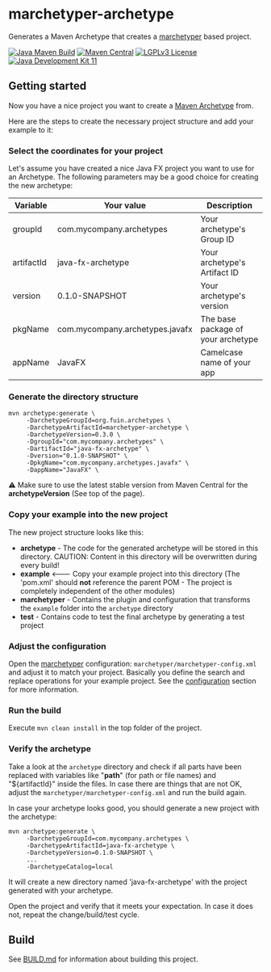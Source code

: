 # marchetyper-archetype
Generates a Maven Archetype that creates a [marchetyper](https://github.com/fuinorg/marchetyper) based project.

[![Java Maven Build](https://github.com/fuinorg/marchetyper-archetype/actions/workflows/maven.yml/badge.svg)](https://github.com/fuinorg/marchetyper-archetype/actions/workflows/maven.yml)
[![Maven Central](https://maven-badges.herokuapp.com/maven-central/org.fuin.archetypes/marchetyper-archetype/badge.svg)](https://maven-badges.herokuapp.com/maven-central/org.fuin.archetypes/marchetyper-archetype/)
[![LGPLv3 License](http://img.shields.io/badge/license-LGPLv3-blue.svg)](https://www.gnu.org/licenses/lgpl.html)
[![Java Development Kit 11](https://img.shields.io/badge/JDK-11-green.svg)](https://openjdk.java.net/projects/jdk/11/)

## Getting started
Now you have a nice project you want to create a [Maven Archetype](https://maven.apache.org/guides/introduction/introduction-to-archetypes.html) from.

Here are the steps to create the necessary project structure and add your example to it:

### Select the coordinates for your project
Let's assume you have created a nice Java FX project you want to use for an Archetype.
The following parameters may be a good choice for creating the new archetype:

| Variable     | Your value                      | Description                        |
|--------------|---------------------------------|------------------------------------|
| groupId      | com.mycompany.archetypes        | Your archetype's Group ID          |
| artifactId   | java-fx-archetype               | Your archetype's Artifact ID       |
| version      | 0.1.0-SNAPSHOT                  | Your archetype's version           |
| pkgName      | com.mycompany.archetypes.javafx | The base package of your archetype |
| appName      | JavaFX                          | Camelcase name of your app         |


### Generate the directory structure
```
mvn archetype:generate \
     -DarchetypeGroupId=org.fuin.archetypes \
     -DarchetypeArtifactId=marchetyper-archetype \
     -DarchetypeVersion=0.3.0 \
     -DgroupId="com.mycompany.archetypes" \
     -DartifactId="java-fx-archetype" \
     -Dversion="0.1.0-SNAPSHOT" \
     -DpkgName="com.mycompany.archetypes.javafx" \
     -DappName="JavaFX" \
```
:warning: Make sure to use the latest stable version from Maven Central for the **archetypeVersion** (See top of the page).

### Copy your example into the new project
The new project structure looks like this:

- **archetype** - The code for the generated archetype will be stored in this directory. CAUTION: Content in this directory will be overwritten during every build!
- **example** <--- Copy your example project into this directory (The 'pom.xml' should **not** reference the parent POM - The project is completely independent of the other modules)
- **marchetyper** - Contains the plugin and configuration that transforms the `example` folder into the `archetype` directory
- **test** - Contains code to test the final archetype by generating a test project

### Adjust the configuration
Open the [marchetyper](https://github.com/fuinorg/marchetyper) configuration: `marchetyper/marchetyper-config.xml` and adjust it to match your project.
Basically you define the search and replace operations for your example project.
See the [configuration](https://github.com/fuinorg/marchetyper#configuration) section for more information.

### Run the build
Execute `mvn clean install` in the top folder of the project.

### Verify the archetype
Take a look at the `archetype` directory and check if all parts have been replaced with variables like "__path__" (for path or file names) and "${artifactId}" inside the files. In case there are things that are not OK, adjust the `marchetyper/marchetyper-config.xml` and run the build again.

In case your archetype looks good, you should generate a new project with the archetype:

```
mvn archetype:generate \
     -DarchetypeGroupId=com.mycompany.archetypes \
     -DarchetypeArtifactId=java-fx-archetype \
     -DarchetypeVersion=0.1.0-SNAPSHOT \
     ...
     -DarchetypeCatalog=local
```
It will create a new directory named 'java-fx-archetype' with the project generated with your archetype.

Open the project and verify that it meets your expectation. In case it does not, repeat the change/build/test cycle.


## Build
See [BUILD.md](BUILD.md) for information about building this project.
